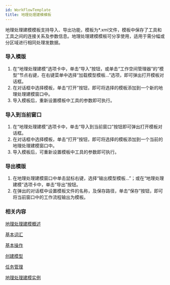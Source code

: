 ```yaml
---
id: WorkFlowTemplate
title: 地理处理建模模板
---
```

地理处理建模模板支持导入、导出功能，模板为*.xml文件，模板中保存了工具和工具之间的连接关系及参数信息。地理处理建模模板可分享使用，适用于需分幅或分区域进行相同处理发数据。

###  导入模版

  1. 在“地理处理建模”选项卡中，单击“导入”按钮，或单击“工作空间管理器”的“模型”节点右键，在右键菜单中选择“加载模型模板…”选项，即可弹出打开模板对话框。
  2. 在对话框中选择模板，单击“打开”按钮，即可将选择的模板添加到一个新的地理处理建模窗口中。
  3. 导入模板后，重新设置模板中工具的参数即可执行。

###  导入到当前窗口

  1. 在“地理处理建模”选项卡中，单击“导入到当前窗口”按钮即可弹出打开模板对话框。
  2. 在对话框中选择模板，单击“打开”按钮，即可将选择的模板添加到一个当前的地理处理建模窗口中。
  3. 导入模板后，可重新设置模板中工具的参数即可执行。

###  导出模版

  1. 在地理处理建模窗口中单击鼠标右键，选择“输出模型模板…”；或在“地理处理建模”选项卡中，单击“导出”按钮。
  2. 在弹出的对话框中设置模板文件的名称，及保存路径，单击“保存”按钮，即可将当前窗口中的工作流程输出为模板。

### 相关内容

 [地理处理建模概述](WorkFlowSummarize)

 [基本词汇](WFConcepts)

 [基本操作](WFBasicOperation)

 [创建模型](CreatWorkFlow)

 [任务管理](WFTaskManagement)

 [地理处理建模实例](WorkFlowApplications)

